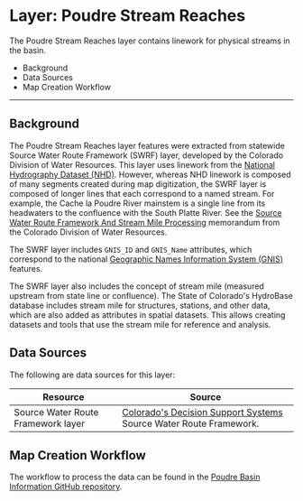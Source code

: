 # Layer: Poudre Stream Reaches 

The Poudre Stream Reaches layer contains linework for physical streams in the basin.

* Background
* Data Sources
* Map Creation Workflow

---

## Background

The Poudre Stream Reaches layer features were extracted from statewide
Source Water Route Framework (SWRF) layer, developed by the Colorado Division of Water Resources.
This layer uses linework from the
[National Hydrography Dataset (NHD)](https://www.usgs.gov/core-science-systems/ngp/national-hydrography/national-hydrography-dataset?qt-science_support_page_related_con=0#qt-science_support_page_related_con).
However, whereas NHD linework is composed of many segments created during map digitization,
the SWRF layer is composed of longer lines that each correspond to a named stream.
For example, the Cache la Poudre River mainstem is a single line from its headwaters to the
confluence with the South Platte River.
See the [Source Water Route Framework And Stream Mile Processing](https://dnrweblink.state.co.us/dwr/DocView.aspx?dbid=0&id=3652914&page=1&searchid=cb53d6e2-bb6f-4a93-887a-dd9ce6413168&cr=1)
memorandum from the Colorado Division of Water Resources.

The SWRF layer includes `GNIS_ID` and `GNIS_Name` attributes, which correspond to the national
[Geographic Names Information System (GNIS)](https://www.usgs.gov/faqs/what-geographic-names-information-system-gnis?qt-news_science_products=0#qt-news_science_products)
features.

The SWRF layer also includes the concept of stream mile (measured upstream from state line or confluence).
The State of Colorado's HydroBase database includes stream mile for structures, stations,
and other data, which are also added as attributes in spatial datasets.
This allows creating datasets and tools that use the stream mile for reference and analysis.

## Data Sources

The following are data sources for this layer:

| **Resource** | **Source** |
| -- | -- |
| Source Water Route Framework layer | [Colorado's Decision Support Systems](https://www.colorado.gov/pacific/cdss/gis-data-category) Source Water Route Framework. |

## Map Creation Workflow

The workflow to process the data can be found in the
[Poudre Basin Information GitHub repository](https://github.com/OpenWaterFoundation/owf-infomapper-poudre/tree/master/workflow/BasinEntities/Physical-StreamReaches).

